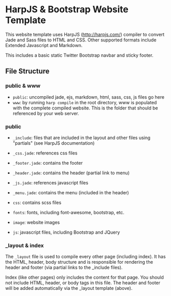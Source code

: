 # HarpJS & Bootstrap Website Template

This website template uses HarpJS (http://harpjs.com/) compiler to convert Jade and Sass files to HTML and CSS. Other supported formats include Extended Javascript and Markdown.

This includes a basic static Twitter Bootstrap navbar and sticky footer.

## File Structure

### public & www
 - `public`: uncompiled jade, ejs, markdown, html, sass, css, js files go here
 - `www`: by running `harp compile` in the root directory, www is populated with the complete compiled website. This is the folder that should be referenced by your web server.
 
### public
 - `_include`: files that are included in the layout and other files using "partials" (see HarpJS documentation)
  - `_css.jade`: references css files
  - `_footer.jade`: contains the footer
  - `_header.jade`: contains the header (partial link to menu)
  - `_js.jade`: references javascript files
  - `_menu.jade`: contains the menu (included in the header)
  
 - `css`: contains scss files
 - `fonts`: fonts, including font-awesome, bootstrap, etc.
 - `image`: website images
 - `js`: javascript files, including Bootstrap and JQuery
 
### _layout & index

The `_layout` file is used to compile every other page (including index). It has the HTML, header, body structure and is responsible for rendering the header and footer (via partial links to the _include files).

Index (like other pages) only includes the content for that page. You should not include HTML, header, or body tags in this file. The header and footer will be added automatically via the _layout template (above).